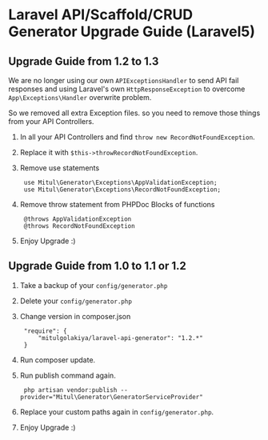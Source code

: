 Laravel API/Scaffold/CRUD Generator Upgrade Guide (Laravel5)
=======================

Upgrade Guide from 1.2 to 1.3
-------------------------------------

We are no longer using our own ```APIExceptionsHandler``` to send API fail responses and using Laravel's own ```HttpResponseException``` to overcome ```App\Exceptions\Handler``` overwrite problem.

So we removed all extra Exception files. so you need to remove those things from your API Controllers.

1. In all your API Controllers and find ```throw new RecordNotFoundException```.

2. Replace it with ```$this->throwRecordNotFoundException```.

3. Remove use statements

        use Mitul\Generator\Exceptions\AppValidationException;
        use Mitul\Generator\Exceptions\RecordNotFoundException;

4. Remove throw statement from PHPDoc Blocks of functions

        @throws AppValidationException
        @throws RecordNotFoundException

5. Enjoy Upgrade :)

Upgrade Guide from 1.0 to 1.1 or 1.2
-------------------------------------

1. Take a backup of your ```config/generator.php```

2. Delete your ```config/generator.php```

3. Change version in composer.json

        "require": {
            "mitulgolakiya/laravel-api-generator": "1.2.*"
        }

4. Run composer update.

5. Run publish command again.

        php artisan vendor:publish --provider="Mitul\Generator\GeneratorServiceProvider"

6. Replace your custom paths again in ```config/generator.php```.

7. Enjoy Upgrade :)
